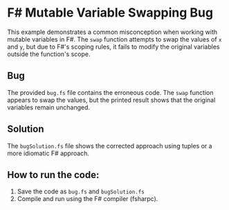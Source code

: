 # F# Mutable Variable Swapping Bug

This example demonstrates a common misconception when working with mutable variables in F#.  The `swap` function attempts to swap the values of `x` and `y`, but due to F#'s scoping rules, it fails to modify the original variables outside the function's scope.

## Bug

The provided `bug.fs` file contains the erroneous code. The `swap` function appears to swap the values, but the printed result shows that the original variables remain unchanged.

## Solution

The `bugSolution.fs` file shows the corrected approach using tuples or a more idiomatic F# approach.

## How to run the code:

1. Save the code as `bug.fs` and `bugSolution.fs`
2. Compile and run using the F# compiler (fsharpc).